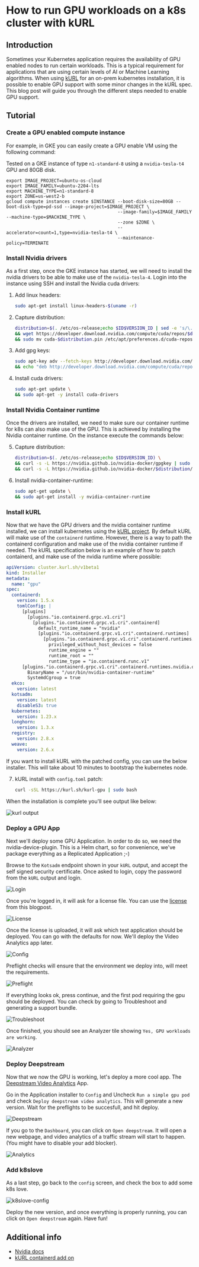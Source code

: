 # How to run GPU workloads on a k8s cluster with kURL

## Introduction
Sometimes your Kubernetes application requires the availability of GPU enabled nodes to run certain workloads.
This is a typical requirement for applications that are using certain levels of AI or Machine Learning algorithms.
When using [kURL](https://kurl.sh) for an on-prem kubernetes installation, it is possible to enable GPU support with some minor changes in the kURL spec.
This blog post will guide you through the different steps needed to enable GPU support.

## Tutorial

### Create a GPU enabled compute instance

For example, in GKE you can easily create a GPU enable VM using the following command:

Tested on a GKE instance of type `n1-standard-8` using a `nvidia-tesla-t4` GPU and 80GB disk.

```
export IMAGE_PROJECT=ubuntu-os-cloud
export IMAGE_FAMILY=ubuntu-2204-lts
export MACHINE_TYPE=n1-standard-8
export ZONE=us-west2-b
gcloud compute instances create $INSTANCE --boot-disk-size=80GB --boot-disk-type=pd-ssd --image-project=$IMAGE_PROJECT \
                                          --image-family=$IMAGE_FAMILY --machine-type=$MACHINE_TYPE \
                                          --zone $ZONE \
                                          --accelerator=count=1,type=nvidia-tesla-t4 \
                                          --maintenance-policy=TERMINATE
```

### Install Nvidia drivers

As a first step, once the GKE instance has started, we will need to install the nvidia drivers to be able to make use of the `nvidia-tesla-4`. Login into the instance using SSH and install the Nvidia cuda drivers:

1. Add linux headers: 
   ```bash
   sudo apt-get install linux-headers-$(uname -r)
   ```
2. Capture distribution: 
   ```bash
   distribution=$(. /etc/os-release;echo $ID$VERSION_ID | sed -e 's/\.//g') \
   && wget https://developer.download.nvidia.com/compute/cuda/repos/$distribution/x86_64/cuda-$distribution.pin \
   && sudo mv cuda-$distribution.pin /etc/apt/preferences.d/cuda-repository-pin-600
   ```
3. Add gpg keys: 
   ```bash
   sudo apt-key adv --fetch-keys http://developer.download.nvidia.com/compute/cuda/repos/$distribution/x86_64/3bf863cc.pub  \
   && echo "deb http://developer.download.nvidia.com/compute/cuda/repos/$distribution/x86_64 /" | sudo tee /etc/apt/sources.list.d/cuda.list
   ```
4. Install cuda drivers: 
   ```bash
   sudo apt-get update \
   && sudo apt-get -y install cuda-drivers
   ```

### Install Nvidia Container runtime

Once the drivers are installed, we need to make sure our container runtime for k8s can also make use of the GPU. This is achieved by installing the Nvidia container runtime. On the instance execute the commands below:

5. Capture distribution: 
   ```bash
   distribution=$(. /etc/os-release;echo $ID$VERSION_ID) \
   && curl -s -L https://nvidia.github.io/nvidia-docker/gpgkey | sudo apt-key add - \
   && curl -s -L https://nvidia.github.io/nvidia-docker/$distribution/nvidia-docker.list | sudo tee /etc/apt/sources.list.d/nvidia-docker.list
   ```
6. Install nvidia-container-runtime: 
   ```bash
   sudo apt-get update \
   && sudo apt-get install -y nvidia-container-runtime
   ```

### Install kURL

Now that we have the GPU drivers and the nvidia container runtime installed, we can install kubernetes using the [kURL project](https://kurl.sh). By default kURL will make use of the `containerd` runtime. However, there is a way to path the containerd configuration and make use of the nvidia container runtime if needed. 
The kURL specification below is an example of how to patch containerd, and make use of the nvidia runtime where possible:

  ```yaml
  apiVersion: cluster.kurl.sh/v1beta1
  kind: Installer
  metadata:
    name: "gpu"
  spec:
    containerd:
      version: 1.5.x
      tomlConfig: |
        [plugins]
          [plugins."io.containerd.grpc.v1.cri"]
            [plugins."io.containerd.grpc.v1.cri".containerd]
              default_runtime_name = "nvidia"
              [plugins."io.containerd.grpc.v1.cri".containerd.runtimes]
                [plugins."io.containerd.grpc.v1.cri".containerd.runtimes.nvidia]
                  privileged_without_host_devices = false
                  runtime_engine = ""
                  runtime_root = ""
                  runtime_type = "io.containerd.runc.v1"
        [plugins."io.containerd.grpc.v1.cri".containerd.runtimes.nvidia.options]
          BinaryName = "/usr/bin/nvidia-container-runtime"
          SystemdCgroup = true
    ekco:
      version: latest
    kotsadm:
      version: latest
      disableS3: true
    kubernetes:
      version: 1.23.x
    longhorn:
      version: 1.3.x
    registry:
      version: 2.8.x
    weave:
      version: 2.6.x
  ```

If you want to install kURL with the patched config, you can use the below installer. This will take about 10 minutes to bootstrap the kubernetes node.

7. kURL install with `config.toml` patch:
   ```bash
   curl -sSL https://kurl.sh/kurl-gpu | sudo bash
   ```

When the installation is complete you'll see output like below:

![kurl output](./img/kurl_output.png)

### Deploy a GPU App

Next we'll deploy some GPU Application. In order to do so, we need the nvidia-device-plugin. This is a Helm chart, so for convenience, we've package everything as a Replicated Application ;-)

Browse to the `Kotsadm` endpoint shown in your `kURL` output, and accept the self signed security certificate. Once asked to login, copy the password from the `kURL` output and login.

![Login](./img/login.png)

Once you're logged in, it will ask for a license file. You can use the [license](./gpu.yaml) from this blogpost.

![License](./img/license.png)

Once the license is uploaded, it will ask which test application should be deployed. You can go with the defaults for now. We'll deploy the Video Analytics app later.

![Config](./img/config.png)

Preflight checks will ensure that the environment we deploy into, will meet the requirements.

![Preflight](./img/preflight.png)

If everything looks ok, press continue, and the first pod requiring the gpu should be deployed. You can check by going to Troubleshoot and generating a support bundle.

![Troubleshoot](./img/troubleshoot.png)

Once finished, you should see an Analyzer tile showing `Yes, GPU workloads are working`.

![Analyzer](./img/analyzer-tile.png)

### Deploy Deepstream

Now that we now the GPU is working, let's deploy a more cool app. The [Deepstream Video Analytics](https://catalog.ngc.nvidia.com/orgs/nvidia/helm-charts/video-analytics-demo) App.

Go in the Application installer to `Config` and Uncheck `Run a simple gpu pod` and check `Deploy deepstream video analytics`. This will generate a new version. Wait for the preflights to be succesfull, and hit deploy.

![Deepstream](./img/deepstream.png)

If you go to the `Dashboard`, you can click on `Open deepstream`. It will open a new webpage, and video analytics of a traffic stream will start to happen. (You might have to disable your add blocker).

![Analytics](./img/analytics.png)

### Add k8slove

As a last step, go back to the `config` screen, and check the box to add some k8s love. 

![k8slove-config](./img/k8slove-config.png)

Deploy the new version, and once everything is properly running, you can click on `Open deepstream` again. Have fun!



## Additional info

+ [Nvidia docs](https://docs.nvidia.com/datacenter/cloud-native/kubernetes/install-k8s.html#install-nvidia-container-toolkit-nvidia-docker2)
+ [kURL containerd add on](https://kurl.sh/docs/add-ons/containerd)